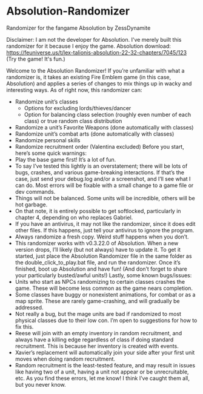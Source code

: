 # Absolution-Randomizer
Randomizer for the fangame Absolution by ZessDynamite

Disclaimer: I am not the developer for Absolution. I've merely built this randomizer for it because I enjoy the game.
Absolution download: https://feuniverse.us/t/lex-talionis-absolution-22-32-chapters/7045/123
(Try the game! It's fun.)

Welcome to the Absolution Randomizer! If you’re unfamiliar with what a randomizer is, it takes an existing Fire Emblem game (in this case, Absolution) and applies a series of changes to mix things up in wacky and interesting ways. As of right now, this randomizer can:
- Randomize unit’s classes
    - Options for excluding lords/thieves/dancer
    - Option for balancing class selection (roughly even number of each class) or true random class distribution
- Randomize a unit’s Favorite Weapons (done automatically with classes)
- Randomize unit’s combat arts (done automatically with classes)
- Randomize personal skills
- Randomize recruitment order (Valentina excluded)
Before you start, here’s some quick warnings:
- Play the base game first! It’s a lot of fun. 
- To say I’ve tested this lightly is an overstatement; there will be lots of bugs, crashes, and various game-breaking interactions. If that’s the case, just send your debug.log and/or a screenshot, and I’ll see what I can do. Most errors will be fixable with a small change to a game file or dev commands.
- Things will not be balanced. Some units will be incredible, others will be hot garbage.
- On that note, it is entirely possible to get softlocked, particularly in chapter 4, depending on who replaces Gabriel. 
- If you have an antivirus, it may not like the randomizer, since it does edit other files. If this happens, just tell your antivirus to ignore the program.
- Always randomize a fresh copy. Weird stuff happens when you don’t.
- This randomizer works with v0.3.22.0 of Absolution. When a new version drops, I’ll likely (but not always) have to update it. 
To get it started, just place the Absolution Randomizer file in the same folder as the double_click_to_play.bat file, and run the randomizer. Once it’s finished, boot up Absolution and have fun! (And don’t forget to share your particularly busted/awful units!)
Lastly, some known bugs/issues:
- Units who start as NPCs randomizing to certain classes crashes the game. These will become less common as the game nears completion.
- Some classes have buggy or nonexistent animations, for combat or as a map sprite. These are rarely game-crashing, and will gradually be addressed.
- Not really a bug, but the mage units are bad if randomized to most physical classes due to their low con. I’m open to suggestions for how to fix this.
- Reese will join with an empty inventory in random recruitment, and always have a killing edge regardless of class if doing standard recruitment. This is because her inventory is created with events.
- Xavier’s replacement will automatically join your side after your first unit moves when doing random recruitment. 
- Random recruitment is the least-tested feature, and may result in issues like having two of a unit, having a unit not appear or be unrecruitable, etc. As you find these errors, let me know! I think I’ve caught them all, but you never know.
